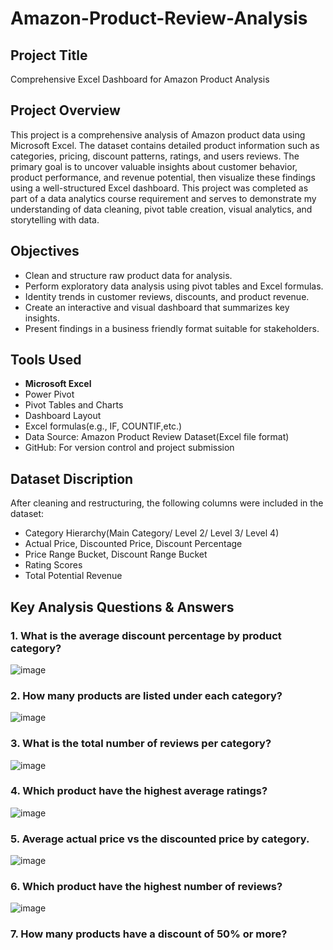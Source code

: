 #  Amazon-Product-Review-Analysis
##  Project Title
Comprehensive Excel Dashboard for Amazon Product Analysis
##  Project Overview 
This project is a comprehensive analysis of Amazon product data using Microsoft Excel. The dataset contains detailed product information such as categories, pricing, discount patterns, ratings, and users reviews. The primary goal is to uncover valuable insights about customer behavior, product performance, and revenue potential, then visualize these findings using a well-structured Excel dashboard. 
This project was completed as part of a data analytics course requirement and serves to demonstrate my understanding of data cleaning, pivot table creation, visual analytics, and storytelling with data.  
##  Objectives
- Clean and structure raw product data for analysis.
- Perform exploratory data analysis using pivot tables and Excel formulas.
- Identity trends in customer reviews, discounts, and product revenue.
- Create an interactive and visual dashboard that summarizes key insights.
- Present findings in a business friendly format suitable for stakeholders.
##  Tools Used
- **Microsoft Excel**
 - Power Pivot
 - Pivot Tables and Charts
 - Dashboard Layout
 - Excel formulas(e.g., IF, COUNTIF,etc.)
- Data Source: Amazon Product Review Dataset(Excel file format)
- GitHub: For version control and project submission
##  Dataset Discription
After cleaning and restructuring, the following columns were included in the dataset:
- Category Hierarchy(Main Category/ Level 2/ Level 3/ Level 4)
- Actual Price, Discounted Price, Discount Percentage
- Price Range Bucket, Discount Range Bucket
- Rating Scores
- Total Potential Revenue
##  Key Analysis Questions & Answers
###  1. What is the average discount percentage by product category?
![image](https://github.com/user-attachments/assets/2e8da24a-06b6-4d90-9840-cc2293f42a90)
###  2. How many products are listed under each category?
![image](https://github.com/user-attachments/assets/ba142f74-4ef2-49d6-91a5-57bd0e8d99c6)
###  3. What is the total number of reviews per category?
![image](https://github.com/user-attachments/assets/795a8e92-9da8-421f-ac2d-70d4a121953c)
###  4. Which product have the highest average ratings?
![image](https://github.com/user-attachments/assets/27d5ac5b-42a6-4914-81cc-d437f293e68f)
###  5. Average actual price vs the discounted price by category.
![image](https://github.com/user-attachments/assets/e5e58e94-22e2-4493-a560-a1b61a92c56b)
###  6. Which product have the highest number of reviews?
![image](https://github.com/user-attachments/assets/a86c4645-2af8-443e-9d77-4f98c14f0fd0)
###  7. How many products have a discount of 50% or more?








